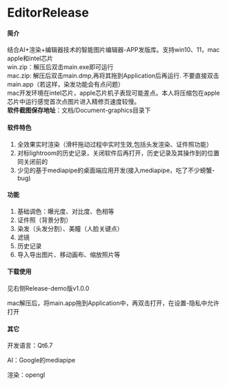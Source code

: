 # EditorRelease
#### 简介
结合AI+渲染+编辑器技术的智能图片编辑器-APP发版库。支持win10、11，mac apple和intel芯片\
win.zip：解压后双击main.exe即可运行\
mac.zip: 解压后双击main.dmp,再将其拖到Application后再运行. 不要直接双击main.app（若这样，染发功能会有点问题）\
mac开发环境在intel芯片，apple芯片机子表现可能差点。本人将压缩包在apple芯片中运行感觉首次点图片进入精修页速度较慢。\
**软件截图保存地址**：文档/Document-graphics目录下

#### **软件特色**

1. 全效果实时渲染（滑杆拖动过程中实时生效,包括头发渲染、证件照功能）
2. 对标lightroom的历史记录，关闭软件后再打开，历史记录及其操作到的位置同关闭前的
3. 少见的基于mediapipe的桌面端应用开发(接入mediapipe，吃了不少螃蟹-bug)

#### **功能**

1. 基础调色：曝光度、对比度、色相等 
2. 证件照（背景分割） 
3. 染发（头发分割）、美瞳（人脸关键点）
4. 滤镜
5. 历史记录
6. 导入导出图片、移动画布、缩放照片等
   
#### **下载使用**
见右侧Release-demo版v1.0.0

mac解压后，将main.app拖到Application中，再双击打开，在设置-隐私中允许打开

#### 其它

开发语言：Qt6.7

AI：Google的mediapipe

渲染：opengl

